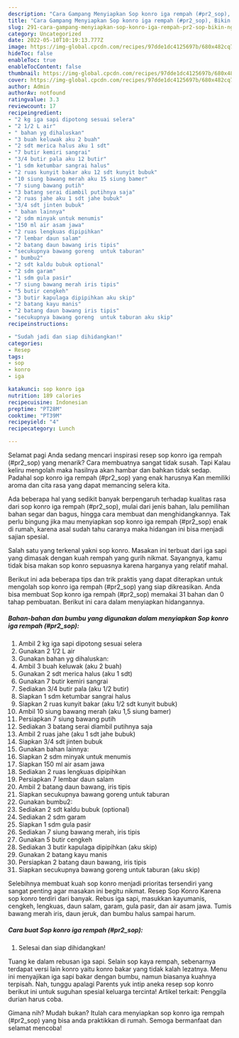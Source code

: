 ```yaml
---
description: "Cara Gampang Menyiapkan Sop konro iga rempah (#pr2_sop), Bikin Ngiler"
title: "Cara Gampang Menyiapkan Sop konro iga rempah (#pr2_sop), Bikin Ngiler"
slug: 291-cara-gampang-menyiapkan-sop-konro-iga-rempah-pr2-sop-bikin-ngiler
category: Uncategorized
date: 2022-05-10T10:19:13.777Z
image: https://img-global.cpcdn.com/recipes/97dde1dc4125697b/680x482cq70/sop-konro-iga-rempah-pr2_sop-foto-resep-utama.jpg
hideToc: false
enableToc: true
enableTocContent: false
thumbnail: https://img-global.cpcdn.com/recipes/97dde1dc4125697b/680x482cq70/sop-konro-iga-rempah-pr2_sop-foto-resep-utama.jpg
cover: https://img-global.cpcdn.com/recipes/97dde1dc4125697b/680x482cq70/sop-konro-iga-rempah-pr2_sop-foto-resep-utama.jpg
author: Admin
authorAv: notfound
ratingvalue: 3.3
reviewcount: 17
recipeingredient:
- "2 kg iga sapi dipotong sesuai selera"
- "2 1/2 L air"
- " bahan yg dihaluskan"
- "3 buah keluwak aku 2 buah"
- "2 sdt merica halus aku 1 sdt"
- "7 butir kemiri sangrai"
- "3/4 butir pala aku 12 butir"
- "1 sdm ketumbar sangrai halus"
- "2 ruas kunyit bakar aku 12 sdt kunyit bubuk"
- "10 siung bawang merah aku 15 siung bamer"
- "7 siung bawang putih"
- "3 batang serai diambil putihnya saja"
- "2 ruas jahe aku 1 sdt jahe bubuk"
- "3/4 sdt jinten bubuk"
- " bahan lainnya"
- "2 sdm minyak untuk menumis"
- "150 ml air asam jawa"
- "2 ruas lengkuas dipipihkan"
- "7 lembar daun salam"
- "2 batang daun bawang iris tipis"
- "secukupnya bawang goreng  untuk taburan"
- " bumbu2"
- "2 sdt kaldu bubuk optional"
- "2 sdm garam"
- "1 sdm gula pasir"
- "7 siung bawang merah iris tipis"
- "5 butir cengkeh"
- "3 butir kapulaga dipipihkan aku skip"
- "2 batang kayu manis"
- "2 batang daun bawang iris tipis"
- "secukupnya bawang goreng  untuk taburan aku skip"
recipeinstructions:

- "Sudah jadi dan siap dihidangkan!"
categories:
- Resep
tags:
- sop
- konro
- iga

katakunci: sop konro iga 
nutrition: 189 calories
recipecuisine: Indonesian
preptime: "PT28M"
cooktime: "PT39M"
recipeyield: "4"
recipecategory: Lunch

---
```



Selamat pagi Anda sedang mencari inspirasi resep sop konro iga rempah (#pr2_sop) yang menarik? Cara membuatnya sangat tidak susah. Tapi Kalau keliru mengolah maka hasilnya akan hambar dan bahkan tidak sedap. Padahal sop konro iga rempah (#pr2_sop) yang enak harusnya Kan memiliki aroma dan cita rasa yang dapat memancing selera kita.


Ada beberapa hal yang sedikit banyak berpengaruh terhadap kualitas rasa dari sop konro iga rempah (#pr2_sop), mulai dari jenis bahan, lalu pemilihan bahan segar dan bagus, hingga cara membuat dan menghidangkannya. Tak perlu bingung jika mau menyiapkan sop konro iga rempah (#pr2_sop) enak di rumah, karena asal sudah tahu caranya maka hidangan ini bisa menjadi sajian spesial.

Salah satu yang terkenal yakni sop konro. Masakan ini terbuat dari iga sapi yang dimasak dengan kuah rempah yang gurih nikmat. Sayangnya, kamu tidak bisa makan sop konro sepuasnya karena harganya yang relatif mahal.


Berikut ini ada beberapa tips dan trik praktis yang dapat diterapkan untuk mengolah sop konro iga rempah (#pr2_sop) yang siap dikreasikan. Anda bisa membuat Sop konro iga rempah (#pr2_sop) memakai 31 bahan dan 0 tahap pembuatan. Berikut ini cara dalam menyiapkan hidangannya.

<!--inarticleads1-->

##### Bahan-bahan dan bumbu yang digunakan dalam menyiapkan Sop konro iga rempah (#pr2_sop):

1. Ambil 2 kg iga sapi dipotong sesuai selera
1. Gunakan 2 1/2 L air
1. Gunakan  bahan yg dihaluskan:
1. Ambil 3 buah keluwak (aku 2 buah)
1. Gunakan 2 sdt merica halus (aku 1 sdt)
1. Gunakan 7 butir kemiri sangrai
1. Sediakan 3/4 butir pala (aku 1/2 butir)
1. Siapkan 1 sdm ketumbar sangrai halus
1. Siapkan 2 ruas kunyit bakar (aku 1/2 sdt kunyit bubuk)
1. Ambil 10 siung bawang merah (aku 1,5 siung bamer)
1. Persiapkan 7 siung bawang putih
1. Sediakan 3 batang serai diambil putihnya saja
1. Ambil 2 ruas jahe (aku 1 sdt jahe bubuk)
1. Siapkan 3/4 sdt jinten bubuk
1. Gunakan  bahan lainnya:
1. Siapkan 2 sdm minyak untuk menumis
1. Siapkan 150 ml air asam jawa
1. Sediakan 2 ruas lengkuas dipipihkan
1. Persiapkan 7 lembar daun salam
1. Ambil 2 batang daun bawang, iris tipis
1. Siapkan secukupnya bawang goreng  untuk taburan
1. Gunakan  bumbu2:
1. Sediakan 2 sdt kaldu bubuk (optional)
1. Sediakan 2 sdm garam
1. Siapkan 1 sdm gula pasir
1. Sediakan 7 siung bawang merah, iris tipis
1. Gunakan 5 butir cengkeh
1. Sediakan 3 butir kapulaga dipipihkan (aku skip)
1. Gunakan 2 batang kayu manis
1. Persiapkan 2 batang daun bawang, iris tipis
1. Siapkan secukupnya bawang goreng  untuk taburan (aku skip)


Selebihnya membuat kuah sop konro menjadi prioritas tersendiri yang sangat penting agar masakan ini begitu nikmat. Resep Sop Konro Karena sop konro terdiri dari banyak. Rebus iga sapi, masukkan kayumanis, cengkeh, lengkuas, daun salam, garam, gula pasir, dan air asam jawa. Tumis bawang merah iris, daun jeruk, dan bumbu halus sampai harum. 

<!--inarticleads2-->

##### Cara buat Sop konro iga rempah (#pr2_sop):


1. Selesai dan siap dihidangkan!

Tuang ke dalam rebusan iga sapi. Selain sop kaya rempah, sebenarnya terdapat versi lain konro yaitu konro bakar yang tidak kalah lezatnya. Menu ini menyajikan iga sapi bakar dengan bumbu, namun biasanya kuahnya terpisah. Nah, tunggu apalagi Parents yuk intip aneka resep sop konro berikut ini untuk suguhan spesial keluarga tercinta! Artikel terkait: Penggila durian harus coba. 

Gimana nih? Mudah bukan? Itulah cara menyiapkan sop konro iga rempah (#pr2_sop) yang bisa anda praktikkan di rumah. Semoga bermanfaat dan selamat mencoba!
